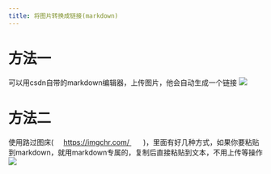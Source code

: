 ```yaml
---
title: 将图片转换成链接(markdown)
---
```



# 方法一 #
可以用csdn自带的markdown编辑器，上传图片，他会自动生成一个链接
![](https://img-blog.csdnimg.cn/20190806090506994.png)


# 方法二 #
使用路过图床(     https://imgchr.com/       )，里面有好几种方式，如果你要粘贴到markdown，就用markdown专属的，复制后直接粘贴到文本，不用上传等操作
![](https://img-blog.csdnimg.cn/20190806090744217.png)

